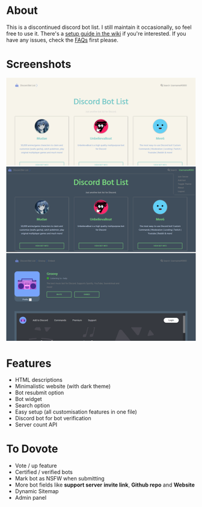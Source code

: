 # About
This is a discontinued discord bot list. I still maintain it occasionally, so feel free to use it. There's a [setup guide in the wiki](https://github.com/Sank6/Discord-Bot-List/wiki/Setup-Information) if you're interested. If you have any issues, check the [FAQs](https://github.com/Sank6/Discord-Bot-List/wiki/FAQs) first please.

# Screenshots
![Front Page](/screenshots/front.png?raw=true "Front Page")
![Dark Theme](/screenshots/dark.png?raw=true "Dark Theme")
![Bot Page](/screenshots/bot.png?raw=true "Bot Page")


# Features
 - HTML descriptions
 - Minimalistic website (with dark theme)
 - Bot resubmit option
 - Bot widget
 - Search option
 - Easy setup (all customisation features in one file)
 - Discord bot for bot verification
 - Server count API

# To Dovote
 - Vote / up feature
 - Certified / verified bots
 - Mark bot as NSFW when submitting
 - More bot fields like **support server** **invite link**, **Github repo** and **Website**
 - Dynamic Sitemap
 - Admin panel
